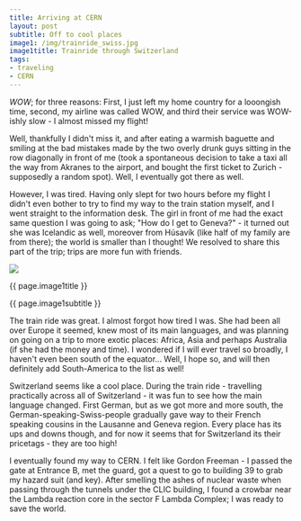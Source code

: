 ```yaml
---
title: Arriving at CERN
layout: post
subtitle: Off to cool places
image1: /img/trainride_swiss.jpg
image1title: Trainride through Switzerland
tags:
- traveling
- CERN
---
```


_WOW_; for three reasons: First, I just left my home country for a looongish time, second, my airline was called WOW, and third their service was WOW-ishly slow - I almost missed my flight!

Well, thankfully I didn't miss it, and after eating a warmish baguette and smiling at the bad mistakes made by the two overly drunk guys sitting in the row diagonally in front of me (took a spontaneous decision to take a taxi all the way from Akranes to the airport, and bought the first ticket to Zurich - supposedly a random spot). Well, I eventually got there as well.

However, I was tired. Having only slept for two hours before my flight I didn't even bother to try to find my way to the train station myself, and I went straight to the information desk.
The girl in front of me had the exact same question I was going to ask; "How do I get to Geneva?" - it turned out she was Icelandic as well, moreover from Húsavík (like half of my family are from there); the world is smaller than I thought! 
We resolved to share this part of the trip; trips are more fun with friends.

<div class="carousel slide">
  <!-- Carousel items -->
	<div class="carousel-inner">
		<div class="active item">
			<img class="carouselImage" src=" {{ page.image1 }}"> 
			<div class="container">
				<div class="carousel-caption">
					<p class="lead"> {{ page.image1title }}</p>
					<p class="muted"> {{ page.image1subtitle }}</p>
				</div>
			</div>
		</div>
	</div>
</div>


The train ride was great. 
I almost forgot how tired I was.
She had been all over Europe it seemed, knew most of its main languages, and was planning on going on a trip to more exotic places: Africa, Asia and perhaps Australia (if she had the money and time). 
I wondered if I will ever travel so broadly, I haven't even been south of the equator...
Well, I hope so, and will then definitely add South-America to the list as well!

Switzerland seems like a cool place. 
During the train ride - travelling practically across all of Switzerland - it was fun to see how the main language changed.
First German, but as we got more and more south, the German-speaking-Swiss-people gradually gave way to their French speaking cousins in the Lausanne and Geneva region. 
Every place has its ups and downs though, and for now it seems that for Switzerland its their pricetags - they are too high!

I eventually found my way to CERN.
I felt like Gordon Freeman - I passed the gate at Entrance B, met the guard, got a quest to go to building 39 to grab my hazard suit (and key). 
After smelling the ashes of nuclear waste when passing through the tunnels under the CLIC building, I found a crowbar near the Lambda reaction core in the sector F Lambda Complex; I was ready to save the world.
